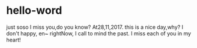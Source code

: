 # hello-word
just soso
I miss you,do you know?
At28,11,2017.
this is a nice day,why?
I don't happy,
en~
rightNow,
I call to mind the past.
I miss each of you in my heart!

